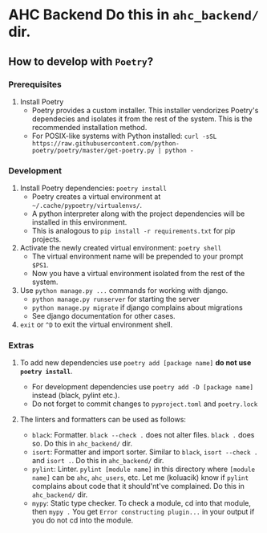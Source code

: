   AHC Backend Do this in `ahc_backend/` dir.
==========

## How to develop with `Poetry`?

### Prerequisites
1. Install Poetry
   - Poetry provides a custom installer. This installer vendorizes Poetry's dependecies and isolates it from the rest of the system. This is the recommended installation method.
   - For POSIX-like systems with Python installed: `curl -sSL https://raw.githubusercontent.com/python-poetry/poetry/master/get-poetry.py | python -`

### Development
1. Install Poetry dependencies: `poetry install`
    - Poetry creates a virtual environment at `~/.cache/pypoetry/virtualenvs/`.
    - A python interpreter along with the project dependencies will be installed in this environment.
    - This is analogous to `pip install -r requirements.txt` for pip projects.
2. Activate the newly created virtual environment: `poetry shell`
    - The virtual environment name will be prepended to your prompt `$PS1`.
    - Now you have a virtual environment isolated from the rest of the system.
3. Use `python manage.py ...` commands for working with django.
    - `python manage.py runserver` for starting the server
    - `python manage.py migrate` if django complains about migrations
    - See django documentation for other cases.
4. `exit` or `^D` to exit the virtual environment shell.

### Extras
1. To add new dependencies use `poetry add [package name]` **do not use `poetry install`**.
    - For development dependencies use `poetry add -D [package name]` instead (black, pylint etc.).
    - Do not forget to commit changes to `pyproject.toml` and `poetry.lock`

2. The linters and formatters can be used as follows:
    - `black`: Formatter. `black --check .` does not alter files. `black .` does so. Do this in `ahc_backend/` dir.
    - `isort`: Formatter and import sorter. Similar to `black`, `isort --check .` and `isort .`. Do this in `ahc_backend/` dir.
    - `pylint`: Linter. `pylint [module name]` in this directory where `[module name]` can be `ahc`, `ahc_users`, etc. Let me (koluacik) know if `pylint` complains about code that it should'nt've complained.  Do this in `ahc_backend/` dir.
    - `mypy`: Static type checker. To check a module, cd into that module, then `mypy .` You get `Error constructing plugin...` in your output if you do not cd into the module.

